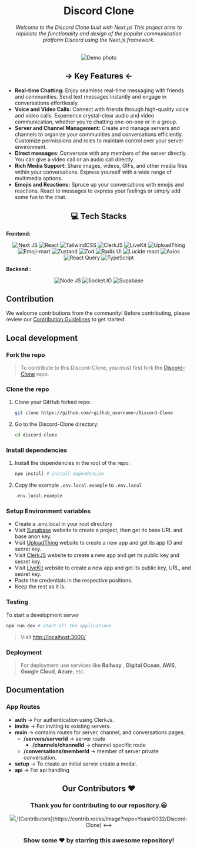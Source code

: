 <h1 align = "center"> Discord Clone </h1>

<div align="center">
<i> Welcome to the Discord Clone built with Next.js! This project aims to replicate the functionality and design of the popular communication platform Discord using the Next.js framework. </i>

<br>
<br>

![Demo photo](https://utfs.io/f/ff27ddb0-dadb-426a-b064-72d8dd3b85df-w4d8p.png)

</div>

<h2 align="center"> -> Key Features <- </h1>

- **Real-time Chatting:** Enjoy seamless real-time messaging with friends and communities. Send text messages instantly and engage in conversations effortlessly.
- **Voice and Video Calls:** Connect with friends through high-quality voice and video calls. Experience crystal-clear audio and video communication, whether you're chatting one-on-one or in a group.
- **Server and Channel Management:** Create and manage servers and channels to organize your communities and conversations efficiently. Customize permissions and roles to maintain control over your server environment.
- **Direct messages**: Conversate with any members of the server directly. You can give a video call or an audio call directly.
- **Rich Media Support:** Share images, videos, GIFs, and other media files within your conversations. Express yourself with a wide range of multimedia options.
- **Emojis and Reactions:** Spruce up your conversations with emojis and reactions. React to messages to express your feelings or simply add some fun to the chat.

<h2 align="center"> 💻 Tech Stacks </h2>

**Frontend:**

<div align="center">

![Next JS](https://img.shields.io/badge/Next-black?style=for-the-badge&logo=next.js&logoColor=white)
![React](https://img.shields.io/badge/react-%2320232a.svg?style=for-the-badge&logo=react&logoColor=%2361DAFB)
![TailwindCSS](https://img.shields.io/badge/tailwindcss-%2338B2AC.svg?style=for-the-badge&logo=tailwind-css&logoColor=white) 
![ClerkJS](https://img.shields.io/badge/ClerkJS-438BF8?style=for-the-badge&logo=clerk&logoColor=white)
![LiveKit](https://img.shields.io/badge/LiveKit-FF4088?style=for-the-badge&logo=livekit&logoColor=white)
![UploadThing](https://img.shields.io/badge/UploadThing-0088FF?style=for-the-badge&logo=uploadthing&logoColor=white)
![Emoji-mart](https://img.shields.io/badge/Emoji--mart-9B98FF?style=for-the-badge&logo=npm&logoColor=white)
![Zustand](https://img.shields.io/badge/Zustand-FFB700?style=for-the-badge&logo=npm&logoColor=white)
![Zod](https://img.shields.io/badge/Zod-9B32FF?style=for-the-badge&logo=npm&logoColor=white)
![Radix UI](https://img.shields.io/badge/radix%20ui-161618.svg?style=for-the-badge&logo=radix-ui&logoColor=white)
![Lucide react](https://img.shields.io/badge/Lucide%20react-00D1B2?style=for-the-badge&logoColor=white)
![Axios](https://img.shields.io/badge/Axios-0088FF?style=for-the-badge&logo=axios&logoColor=white)
![React Query](https://img.shields.io/badge/-React%20Query-FF4154?style=for-the-badge&logo=react%20query&logoColor=white)
![TypeScript](https://img.shields.io/badge/typescript-%23007ACC.svg?style=for-the-badge&logo=typescript&logoColor=white)

</div>

**Backend :**

<div align="center">

![Node JS](https://img.shields.io/badge/Node.js-43853D?style=for-the-badge&logo=node.js&logoColor=white)
![Socket.IO](https://img.shields.io/badge/Socket.IO-010101?style=for-the-badge&logo=socket.io&logoColor=white)
![Supabase](https://img.shields.io/badge/Supabase-3954E1?style=for-the-badge&logo=supabase&logoColor=white)

</div>

## Contribution

We welcome contributions from the community! Before contributing, please review our [Contribution Guidelines](./Contributing.md) to get started.

## Local development

### Fork the repo

>To contribute to this Discord-Clone, you must first fork the [Discord-Clone](https://github.com/Yeasir0032/Discord-Clone) repo.

### Clone the repo

1. Clone your GitHub forked repo:

   ```sh
   git clone https://github.com/<github_username>/Discord-Clone
   ```

2. Go to the Discord-Clone directory:
   ```sh
   cd discord-clone
   ```

### Install dependencies

1. Install the dependencies in the root of the repo:

   ```sh
   npm install # install dependencies
   ```

2. Copy the example `.env.local.example` to `.env.local`

   ```sh
   .env.local.example
   ```

### Setup Environment variables

- Create a .env.local in your root directory
- Visit [Supabase](https://supabase.com/dashboard/) website to create a project, then get its base URL and base anon key.
- Visit [UploadThing](https://uploadthing.com/dashboard) website to create a new app and get its app ID and secret key.
- Visit [ClerkJS](https://clerk.com/docs/references/javascript/overview) website to create a new app and get its public key and secret key.
- Visit [LiveKit](https://livekit.io/) website to create a new app and get its public key, URL, and secret key.
- Paste the credentials in the respective positions.
- Keep the rest as it is.

### Testing

To start a development server

```sh
npm run dev # start all the applications
```

>Visit [http://localhost:3000/](http://localhost:3000/)

### Deployment

>For deployment use services like **Railway** , **Digital Ocean**, **AWS**, **Google Cloud**, **Azure**, etc.

## Documentation

### App Routes

- **auth** -> For authentication using ClerkJs.
- **invite** -> For inviting to existing servers.
- **main** -> contains routes for server, channel, and conversations pages.
  - **/servers/serverId** -> server route
    - **/channels/channelId** -> channel specific route
  - **/conversations/memberId** -> member of server private conversation.
- **setup** -> To create an initial server create a modal.
- **api** -> For api handling

<div>
 
<h2 align = "center">Our Contributors ❤️</h2>
<div align = "center">
 <h3>Thank you for contributing to our repository.😃</h3>
<a href="https://github.com/Yeasir0032/Discord-Clone/graphs/contributors">
  <img src="https://contrib.rocks/image?repo=Yeasir0032/Discord-Clone" />
</a>
<!--->![Contributors](https://contrib.rocks/image?repo=Yeasir0032/Discord-Clone) <-->

### Show some ❤️ by starring this awesome repository!

</div>

